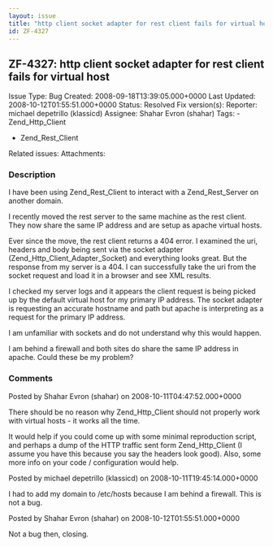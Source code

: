 ```yaml
---
layout: issue
title: "http client socket adapter for rest client fails for virtual host"
id: ZF-4327
---
```


ZF-4327: http client socket adapter for rest client fails for virtual host
--------------------------------------------------------------------------

 Issue Type: Bug Created: 2008-09-18T13:39:05.000+0000 Last Updated: 2008-10-12T01:55:51.000+0000 Status: Resolved Fix version(s): 
 Reporter:  michael depetrillo (klassicd)  Assignee:  Shahar Evron (shahar)  Tags: - Zend\_Http\_Client
- Zend\_Rest\_Client
 
 Related issues: 
 Attachments: 
### Description

I have been using Zend\_Rest\_Client to interact with a Zend\_Rest\_Server on another domain.

I recently moved the rest server to the same machine as the rest client. They now share the same IP address and are setup as apache virtual hosts.

Ever since the move, the rest client returns a 404 error. I examined the uri, headers and body being sent via the socket adapter (Zend\_Http\_Client\_Adapter\_Socket) and everything looks great. But the response from my server is a 404. I can successfully take the uri from the socket request and load it in a browser and see XML results.

I checked my server logs and it appears the client request is being picked up by the default virtual host for my primary IP address. The socket adapter is requesting an accurate hostname and path but apache is interpreting as a request for the primary IP address.

I am unfamiliar with sockets and do not understand why this would happen.

I am behind a firewall and both sites do share the same IP address in apache. Could these be my problem?

 

 

### Comments

Posted by Shahar Evron (shahar) on 2008-10-11T04:47:52.000+0000

There should be no reason why Zend\_Http\_Client should not properly work with virtual hosts - it works all the time.

It would help if you could come up with some minimal reproduction script, and perhaps a dump of the HTTP traffic sent form Zend\_Http\_Client (I assume you have this because you say the headers look good). Also, some more info on your code / configuration would help.

 

 

Posted by michael depetrillo (klassicd) on 2008-10-11T19:45:14.000+0000

I had to add my domain to /etc/hosts because I am behind a firewall. This is not a bug.

 

 

Posted by Shahar Evron (shahar) on 2008-10-12T01:55:51.000+0000

Not a bug then, closing.

 

 